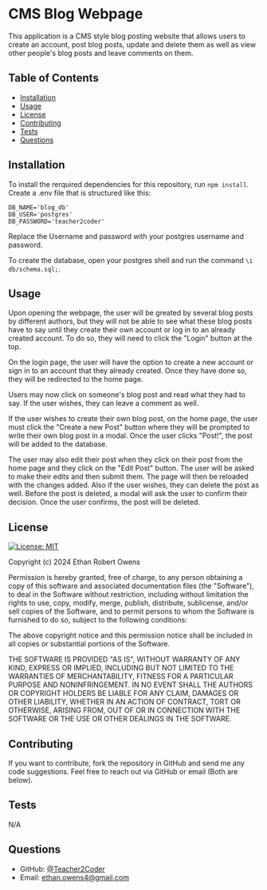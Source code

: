 # CMS Blog Webpage
This application is a CMS style blog posting website that allows users to create an account, post blog posts, update and delete them as well as view other people's blog posts and leave comments on them.
 
## Table of Contents
* [Installation](#installation)
* [Usage](#usage)
* [License](#license)
* [Contributing](#contributing)
* [Tests](#tests)
* [Questions](#questions)
 
## Installation
To install the rerquired dependencies for this repository, run ```npm install```.
Create a .env file  that is structured like this:
```
DB_NAME='blog_db'
DB_USER='postgres'
DB_PASSWORD='teacher2coder'
```

Replace the Username and password with your postgres username and password.

To create the database, open your postgres shell and run the command ```\i db/schema.sql;```.
 
## Usage

Upon opening the webpage, the user will be greated by several blog posts by different authors, but they will not be able to see what these blog posts have to say until they create their own account or log in to an already created account. To do so, they will need to click the "Login" button at the top.

On the login page, the user will have the option to create a new account or sign in to an account that they already created. Once they have done so, they will be redirected to the home page.

Users may now click on someone's blog post and read what they had to say. If the user wishes, they can leave a comment as well.

If the user wishes to create their own blog post, on the home page, the user must click the "Create a new Post" button where they will be prompted to write their own blog post in a modal. Once the user clicks "Post!", the post will be added to the database.

The user may also edit their post when they click on their post from the home page and they click on the "Edit Post" button. The user will be asked to make their edits and then submit them. The page will then be reloaded with the changes added. Also if the user wishes, they can delete the post as well. Before the post is deleted, a modal will ask the user to confirm their decision. Once the user confirms, the post will be deleted.
 
## License
[![License: MIT](https://img.shields.io/badge/License-MIT-yellow.svg)](https://opensource.org/licenses/MIT)

Copyright (c) 2024 Ethan Robert Owens

Permission is hereby granted, free of charge, to any person obtaining a copy
of this software and associated documentation files (the "Software"), to deal
in the Software without restriction, including without limitation the rights
to use, copy, modify, merge, publish, distribute, sublicense, and/or sell
copies of the Software, and to permit persons to whom the Software is
furnished to do so, subject to the following conditions:

The above copyright notice and this permission notice shall be included in all
copies or substantial portions of the Software.

THE SOFTWARE IS PROVIDED "AS IS", WITHOUT WARRANTY OF ANY KIND, EXPRESS OR
IMPLIED, INCLUDING BUT NOT LIMITED TO THE WARRANTIES OF MERCHANTABILITY,
FITNESS FOR A PARTICULAR PURPOSE AND NONINFRINGEMENT. IN NO EVENT SHALL THE
AUTHORS OR COPYRIGHT HOLDERS BE LIABLE FOR ANY CLAIM, DAMAGES OR OTHER
LIABILITY, WHETHER IN AN ACTION OF CONTRACT, TORT OR OTHERWISE, ARISING FROM,
OUT OF OR IN CONNECTION WITH THE SOFTWARE OR THE USE OR OTHER DEALINGS IN THE
SOFTWARE.
 
## Contributing
If you want to contribute, fork the repository in GitHub and send me any code suggestions. Feel free to reach out via GitHub or email (Both are below).

 
## Tests
N/A
 
## Questions
* GitHub: [@Teacher2Coder](https://www.github.com/Teacher2Coder)
* Email: ethan.owens4@gmail.com